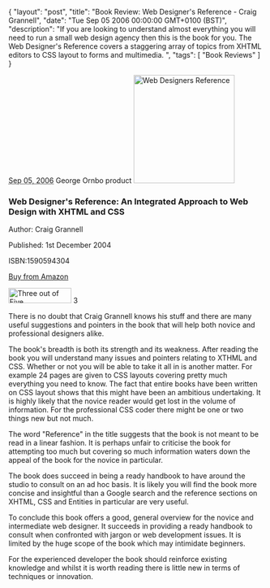 {
  "layout": "post",
  "title": "Book Review: Web Designer's Reference - Craig Grannell",
  "date": "Tue Sep 05 2006 00:00:00 GMT+0100 (BST)",
  "description": "If you are looking to understand almost everything you will need to run a small web design agency then this is the book for you. The Web Designer's Reference covers a staggering array of topics from XHTML editors to CSS layout to forms and multimedia. ",
  "tags": [
    "Book Reviews"
  ]
}

<abbr class="dtreviewed" title="20060905T1522">Sep 05, 2006</abbr>
<span class="reviewer vcard" id="reviewer-vcard">
    <span class="fn">George Ornbo</span>
</span>
<span class="type">product</span>
<img src="/images/books/web_designers_reference.jpg" title="Web Designers Reference" alt="Web Designers Reference" width="199" height="213" class="right" />
<h3 class="fn">Web Designer's Reference: An Integrated Approach to Web Design with XHTML and CSS</h3>
<p>Author: Craig Grannell</p>
<p>Published: 1st December 2004</p>
<p>ISBN:1590594304</p>
<p><a href="http://www.amazon.com/Web-Designers-Reference-Craig-Grannell/dp/1590594304">Buy from Amazon</a></p>
<img src="/images/books/three_stars.gif" title="Three out of Five" alt="Three out of Five" width="124" height="30" />
<span class="rating">3</span>
<div class="description">
<p>There is no doubt that Craig Grannell knows his stuff and there are many useful suggestions and pointers in the book that will help both novice and professional designers alike.</p> 

<p>The book's breadth is both its strength and its weakness. After reading the book you will understand many issues and pointers relating to XTHML and CSS. Whether or not you will be able to take it all in is another matter. For example 24 pages are given to CSS layouts covering pretty much everything you need to know. The fact that entire books have been written on CSS layout shows that this might have been an ambitious undertaking. It is highly likely that the novice reader would get lost in the volume of information. For the professional CSS coder there might be one or two things new but not much.</p>  

<p>The word "Reference" in the title suggests that the book is not meant to be read in a linear fashion. It is perhaps unfair to criticise the book for attempting too much but covering so much information waters down the appeal of the book for the novice in particular.</p>  

<p>The book does succeed in being a ready handbook to have around the studio to consult on an ad hoc basis. It is likely you will find the book more concise and insightful than a Google search and the reference sections on XHTML, CSS and Entities in particular are very useful.</p>  

<p>To conclude this book offers a good, general overview for the novice and intermediate web designer. It succeeds in providing a ready handbook to consult when confronted with jargon or web development issues. It is limited by the huge scope of the book which may intimidate beginners.</p>  

<p>For the experienced developer the book should reinforce existing knowledge and whilst it is worth reading there is little new in terms of techniques or innovation.</p> 
</div>
</div>
